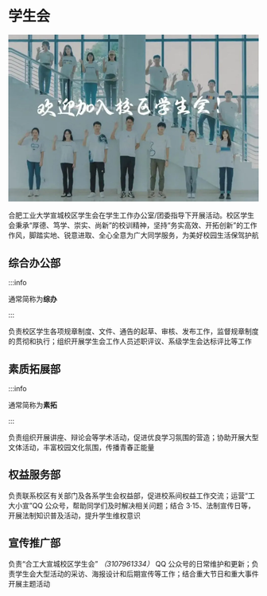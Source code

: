 # 学生会

![学生会](../media/student_union.webp)

合肥工业大学宣城校区学生会在学生工作办公室/团委指导下开展活动。校区学生会秉承“厚德、笃学、崇实、尚新”的校训精神，坚持“务实高效、开拓创新”的工作作风，脚踏实地、锐意进取、全心全意为广大同学服务，为美好校园生活保驾护航

## 综合办公部

:::info

通常简称为**综办**

:::

负责校区学生各项规章制度、文件、通告的起草、审核、发布工作，监督规章制度的贯彻和执行；组织开展学生会工作人员述职评议、系级学生会达标评比等工作

## 素质拓展部

:::info

通常简称为**素拓**

:::

负责组织开展讲座、辩论会等学术活动，促进优良学习氛围的营造；协助开展大型文体活动，丰富校园文化氛围，传播青春正能量

## 权益服务部

负责联系校区有关部门及各系学生会权益部，促进校系间权益工作交流；运营“工大小宣”QQ 公众号，帮助同学们及时解决相关问题；结合 3·15、法制宣传日等，开展法制知识普及活动，提升学生维权意识

## 宣传推广部

负责“合工大宣城校区学生会” *（3107961334）* QQ 公众号的日常维护和更新；负责学生会大型活动的采访、海报设计和后期宣传等工作；结合重大节日和重大事件开展主题活动
